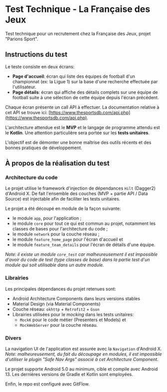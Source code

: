 
# Test Technique - La Française des Jeux
Test technique pour un recrutement chez la Française des Jeux, projet "Parions Sport".

## Instructions du test
Le teste consiste en deux écrans:
- **Page d'accueil**: écran qui liste des équipes de football d'un championnat (ex: la Ligue 1) sur la base d'une recherche effectuée par l'utilisateur.
- **Page détails**: écran qui affiche des détails complets sur une équipe de football suite à une sélection de cette équipe depuis l'écran précédent.

Chaque écran présente un call API à effectuer. La documentation relative à cet API se trouve ici: [https://www.thesportsdb.com/api.php](https://www.thesportsdb.com/api.php).

L'architecture attendue est le **MVP** et le langage de programme attendu est le **Kotlin**. 
Une attention particulière sera portée sur les **tests unitaires**.

L'objectif est de démonter une bonne maîtrise des outils récents et des bonnes pratiques de développement.

## À propos de la réalisation du test
### Architecture du code
Le projet utilise le framework d'injection de dépendances `Hilt` (Dagger2) d'Android X. De fait l'ensemble des couches (MVP + partie API / Data Source) est injectable afin de faciliter les tests unitaires. 

Le projet a été découpé en module de la façon suivante:
- le module `app`, pour l'application ;
- le module `core` pour tout ce qui est commun au projet, notamment les classes de bases pour l'architecture du code ;
- le module `network` pour la couche réseau ;
- le module `feature_home_page` pour l'écran d'accueil et
- le module `feature_team_details` pour l'écran de détails d'une équipe.

*Note: il existe un module `core_test` car malheureusement il est impossible d'avoir du code de test (type classes de base) dans la partie test d'un module qui soit utilisable dans un autre module.*

### Librairies
Les principales dépendances du projet retenues sont:
- Android Architecture Components dans leurs versions stables
- Material Design (via Material Components)
- Couche réseau: `okhttp` + `Retrofit2` + `Gson`
- Librairies utilisées pour le _mocking_ dans les tests unitaires:
	- `MockK` pour le code métier (Presenters et Models) et
	- `MockWebServer` pour la couche réseau.

### Divers
La navigation UI de l'application est assurée avec la `Navigation` d'Android X. 
*Note: malheureusement, du fait du découpage en modules, il est impossible d'utiliser le plugin "Safe Nav Args" associé à cet Architecture Component.*

Le projet supporte Android 5.0 au minimum, cible et compile avec Android 13. Les dernières versions de Gradle et Kotlin sont employées.

Enfin, le repo est configuré avec GitFlow.
